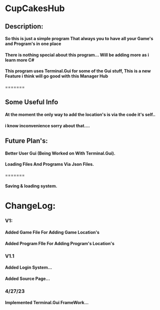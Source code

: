 #									CupCakesHub
 
## Description:
#### So this is just a simple program That always you to have all your Game's and Program's in one place
#### There is nothing special about this program... Will be adding more as i learn more C#
#### This program uses Terminal.Gui for some of the Gui stuff, This is a new Feature  i think will go  good with this Manager Hub

=======
## Some Useful Info
#### At the moment the only way to add the location's is via  the code it's self..

#### i know inconvenience sorry about that....

## Future Plan's:
#### Better User Gui (Being Worked on With Terminal.Gui).
#### Loading Files And Programs Via Json Files.

=======
#### Saving & loading system.




# ChangeLog:
### V1:
#### Added Game File For Adding Game Location's
#### Added Program FIle For Adding Program's Location's

### V1.1
#### Added Login System...
#### Added Source Page...

### 4/27/23
#### Implemented Terminal.Gui FrameWork...
